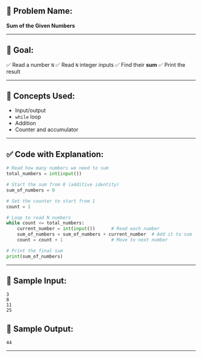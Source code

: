 ## 🧩 **Problem Name:**

**Sum of the Given Numbers**

---

## 🎯 **Goal:**

✅ Read a number `N`
✅ Read `N` integer inputs
✅ Find their **sum**
✅ Print the result

---

## 🧠 **Concepts Used:**

- Input/output
- `while` loop
- Addition
- Counter and accumulator

---

## ✅ **Code with Explanation:**

```python
# Read how many numbers we need to sum
total_numbers = int(input())

# Start the sum from 0 (additive identity)
sum_of_numbers = 0

# Set the counter to start from 1
count = 1

# Loop to read N numbers
while count <= total_numbers:
    current_number = int(input())      # Read each number
    sum_of_numbers = sum_of_numbers + current_number  # Add it to sum
    count = count + 1                  # Move to next number

# Print the final sum
print(sum_of_numbers)
```

---

## 🧪 **Sample Input:**

```
3
8
11
25
```

## 🧾 **Sample Output:**

```
44
```

---
